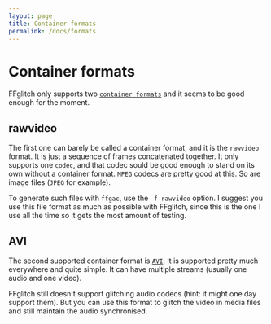 ```yaml
---
layout: page
title: Container formats
permalink: /docs/formats
---
```


# Container formats

FFglitch only supports two
[`container formats`](https://en.wikipedia.org/wiki/Container_format)
and it seems to be good enough for the moment.

## rawvideo

The first one can barely be called a container format, and it is the
`rawvideo` format. It is just a sequence of frames concatenated
together. It only supports one `codec`, and that codec sould be good
enough to stand on its own without a container format. `MPEG` codecs
are pretty good at this. So are image files (`JPEG` for example).

To generate such files with `ffgac`, use the `-f rawvideo` option.
I suggest you use this file format as much as possible with FFglitch,
since this is the one I use all the time so it gets the most amount
of testing.

## AVI

The second supported container format is
[`AVI`](https://en.wikipedia.org/wiki/Audio_Video_Interleave).
It is supported pretty much everywhere and quite simple. It can have
multiple streams (usually one audio and one video).

FFglitch still doesn't support glitching audio codecs (hint: it might
one day support them). But you can use this format to glitch the video
in media files and still maintain the audio synchronised.
